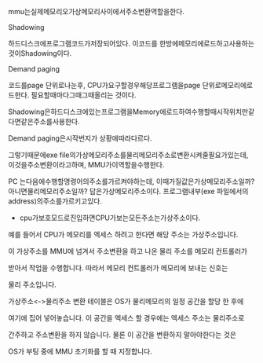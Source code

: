 mmu는실제메모리오가상메모리사이에서주소변환역할을한다.

Shadowing

하드디스크에프로그램코드가저장되어있다. 이코드를 한방에메모리에로드하고사용하는것이Shadowing이다.

Demand paging

코드를page 단위로나눈후, CPU가요구할경우해당프로그램을page 단위로메모리에로드한다. 필요할때마다그때그때올리는 것이다.

Shadowing은하드디스크에있는프로그램을Memory에로드하여수행할때시작위치만같다면같은주소를사용한다.

Demand paging은시작번지가 상황에따라다르다.

그렇기때문에exe file의가상메모리주소를물리메모리주소로변환시켜줄필요가있는데, 이것을주소변환이라고하며, MMU가이역할을수행한다.

PC 는다음에수행할명령어의주소를가르켜야하는데, 이때가질값은가상메모리주소일까? 아니면물리메모리주소일까? 답은가상메모리주소이다. 프로그램내부\(exe 파일에서의address\)의주소를가르키고있다.

* cpu가보호모드로진입하면CPU가보는모든주소는가상주소이다.

예를 들어서 CPU가 메모리를 엑세스 하려고 한다면 해당 주소는 가상주소입니다.

이 가상주소를 MMU에 넘겨서 주소변환을 하고 나온 물리 주소를 메모리 컨트롤러가

받아서 작업을 수행합니다. 따라서 메모리 컨트롤러가 메모리에 보내는 신호는

물리 주소입니다.

가상주소&lt;-&gt;물리주소 변환 테이블은 OS가 물리메모리의 일정 공간을 할당 한 후에

여기에 집어 넣어놓습니다. 이 공간을 엑세스 할 경우에는 엑세스 주소는 물리주소로

간주하고 주소변환을 하지 않습니다. 물론 이 공간을 변환하지 말아야한다는 것은

OS가 부팅 중에 MMU 초기화를 할 때 지정합니다.


